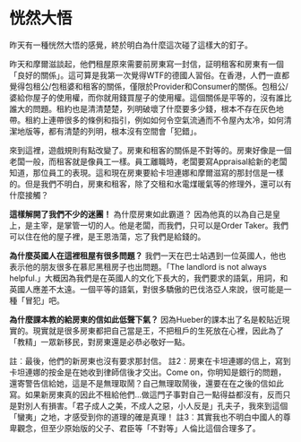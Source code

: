 # 恍然大悟

昨天有一種恍然大悟的感覺，終於明白為什麼這次碰了這樣大的釘子。

昨天和摩爾滋談起，他們租屋原來需要前房東寫一封信，証明租客和房東有一個「良好的關係」。這可算是我第一次覺得WTF的德國人習俗。在香港，人們一直都覺得包租公/包租婆和租客的關係，僅限於Provider和Consumer的關係。包租公/婆給你屋子的使用權，而你就用錢買屋子的使用權。這個關係是平等的，沒有誰比誰大的問題。租約也是清清楚楚，列明破壞了什麼要多少錢，根本不存在灰色地帶。租約上連帶很多的條例和指引，例如如何令空氣流通而不令屋內太冷，如何清潔地版等，都有清楚的列明，根本沒有空間會「犯錯」。

來到這裡，遊戲規則有點改變了。房東和租客的關係是不對等的。房東好像是一個老闆一般，而租客就是像員工一樣。員工離職時，老闆要寫Appraisal給新的老闆知道，那位員工的表現。這和現在房東要給卡坦連娜和摩爾滋寫的那封信是一樣的。但是我們不明白，房東和租客，除了交租和水電煤暖氣等的修理外，還可以有什麼接觸？

<strong>這樣解開了我們不少的迷團！</strong>
為什麼房東如此霸道？
因為他真的以為自己是皇上，是主宰，是掌管一切的人。他是老闆，而我們，只可以是Order Taker。我們可以住在他的屋子裡，是王恩浩蕩，忘了我們是給錢的。<strong></strong>

<strong>為什麼英國人在這裡租屋有很多問題？</strong>
我們一天在巴士站遇到一位英國人，他也表示他的朋友很多在慕尼黑租房子也出問題。「The landlord is not always helpful.」大概因為我們是在英國人的文化下長大的，我們要求的語氣，用詞，和英國人應差不太遠。一個平等的語氣，對很多驕傲的巴伐洛亞人來說，很可能是一種「冒犯」吧。<strong></strong>

<strong>為什麼課本教的給房東的信如此低聲下氣？</strong>
因為Hueber的課本出了名是較貼近現實的。現實就是很多房東都把自己當是王，不把租戶的生死放在心裡，因此為了「教精」一眾新移民，對房東還是必恭必敬好一點。

註︰最後，他們的新房東也沒有要求那封信。
註2︰房東在卡坦連娜的信上，寫到卡坦連娜的按金是在她收到律師信後才交出。Come on，你明知是銀行的問題，還寄警告信給她，這是不是無理取鬧？自己無理取鬧後，還要在在之後的信如此寫。如果新房東真的因此不租給他們…做這門子事對自己一點得益都沒有，反而只是對別人有損害。「君子成人之美，不成人之惡，小人反是」孔夫子，我來到這個「蠻夷」之地，才感受到你的道理的確是真理！
註3︰其實我也不明白中國人的尊卑觀念，但至少原始版的父子、君臣等「不對等」人倫比這個合理多了。